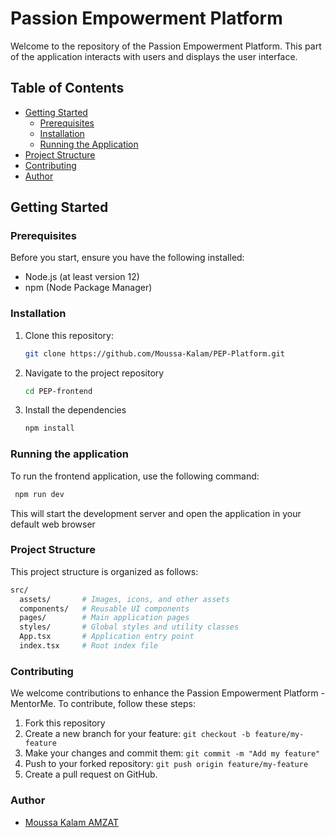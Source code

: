 # Passion Empowerment Platform 

Welcome to the repository of the Passion Empowerment Platform. This part of the application interacts with users and displays the user interface.

## Table of Contents

- [Getting Started](#getting-started)
  - [Prerequisites](#prerequisites)
  - [Installation](#installation)
  - [Running the Application](#running-the-application)
- [Project Structure](#project-structure)
- [Contributing](#contributing)
- [Author](author)

## Getting Started

### Prerequisites

Before you start, ensure you have the following installed:

- Node.js (at least version 12)
- npm (Node Package Manager)

### Installation

1. Clone this repository:

   ```sh
   git clone https://github.com/Moussa-Kalam/PEP-Platform.git

2. Navigate to the project repository
   ```sh
   cd PEP-frontend

3. Install the dependencies
   ```sh
   npm install

### Running the application
To run the frontend application, use the following command:
  ```sh
   npm run dev
```
This will start the development server and open the application in your default web browser


### Project Structure
This project structure is organized as follows:

```bash
src/
  assets/       # Images, icons, and other assets
  components/   # Reusable UI components
  pages/        # Main application pages
  styles/       # Global styles and utility classes
  App.tsx       # Application entry point
  index.tsx     # Root index file
```

### Contributing
We welcome contributions to enhance the Passion Empowerment Platform - MentorMe. To contribute, follow these steps:
1. Fork this repository
2. Create a new branch for your feature: `git checkout -b feature/my-feature`
3. Make your changes and commit them: `git commit -m "Add my feature"`
4. Push to your forked repository: `git push origin feature/my-feature`
5. Create a pull request on GitHub.

### Author
- [Moussa Kalam AMZAT](https://linkedin.com/in/moussakalamamzat)

